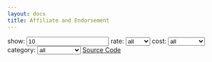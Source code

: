 ```yaml
---
layout: docs
title: Affiliate and Endorsement
---
```


<label for="show">show:</label>
<input type="number" id="show" name="show" value="10"/>
<label for="rate">rate:</label>
<select id="rate">
	<option value="all">all</option>
	<option value="cool">cool</option>
	<option value="warm">warm</option>
	<option value="hot">hot</option>
</select>
<label for="cost">cost:</label>
<select id="cost">
	<option value="all">all</option>
	<option value="free">free</option>
	<option value="cheap">cheap</option>
	<option value="affordable">affordable</option>
	<option value="expensive">expensive</option>
</select>
<label for="category">category:</label>
<select id="category">
	<option value="all">all</option>
	<option value="monetization">monetization</option>
</select>
<a href="https://codepen.io/0fajarpurnama0/pen/YzXpwJj">Source Code</a>
<div id="referrals">
 
</div>
<script>
	$('#show, #rate, #cost, #category').ready(function(){
		referrals();
	}).change(function(){
		referrals();
	});

	function referrals(){
		var print_count = 0;
		var show = $('#show').val();
		var rate = $('#rate').val();
		var cost = $('#cost').val();
		var category = $('#category').val();
		$('#referrals').html('');
		$.getJSON('https://0fajarpurnama0.github.io/affiliate-and-endorsement/data.json', function(data) {
			if(rate == 'all' && cost == 'all' && category == 'all'){
				for(i = 0; i < data.referral.length; i++){
					print_referral(data.referral[i].name, data.referral[i].link, data.referral[i].commission, data.referral[i].requirement, data.referral[i].moreinfo);
					print_count++;
					if(print_count == show){
					  break;
					}
				  }
				} else if(rate == 'all' && cost == 'all'){
				  for(i = 0; i < data.referral.length; i++){
					if(data.referral[i].category==category){
					  print_referral(data.referral[i].name, data.referral[i].link, data.referral[i].commission, data.referral[i].requirement, data.referral[i].moreinfo);
					  print_count++;
					  if(print_count == show){
						break;
					  }
					}
				  } 
				} else if(rate == 'all' && category == 'all'){
				  for(i = 0; i < data.referral.length; i++){
					if(data.referral[i].cost==cost){
					  print_referral(data.referral[i].name, data.referral[i].link, data.referral[i].commission, data.referral[i].requirement, data.referral[i].moreinfo);
					  print_count++;
					  if(print_count == show){
						break;
					  }
					}
				  } 
				} else if(cost == 'all' && category == 'all'){
				  for(i = 0; i < data.referral.length; i++){
					if(data.referral[i].rate==rate){
					  print_referral(data.referral[i].name, data.referral[i].link, data.referral[i].commission, data.referral[i].requirement, data.referral[i].moreinfo);
					  print_count++;
					  if(print_count == show){
						break;
					  }
					}
				  } 
				} else if(rate == 'all'){
				  for(i = 0; i < data.referral.length; i++){
					if(data.referral[i].cost==cost && data.referral[i].category==category){
					  print_referral(data.referral[i].name, data.referral[i].link, data.referral[i].commission, data.referral[i].requirement, data.referral[i].moreinfo);
					  print_count++;
					  if(print_count == show){
						break;
					  }
					}
				  } 
				} else if(cost == 'all'){
				  for(i = 0; i < data.referral.length; i++){
					if(data.referral[i].rate==rate && data.referral[i].category==category){
					  print_referral(data.referral[i].name, data.referral[i].link, data.referral[i].commission, data.referral[i].requirement, data.referral[i].moreinfo);
					  print_count++;
					  if(print_count == show){
						break;
					  }
					}
				  } 
				} else if(category == 'all'){
				  for(i = 0; i < data.referral.length; i++){
					if(data.referral[i].rate==rate && data.referral[i].cost==cost){
					  print_referral(data.referral[i].name, data.referral[i].link, data.referral[i].commission, data.referral[i].requirement, data.referral[i].moreinfo);
					  print_count++;
					  if(print_count == show){
						break;
					  }
					}
				  } 
				} else {
				  for(i = 0; i < data.referral.length; i++){
					if(data.referral[i].rate==rate && data.referral[i].cost==cost && data.referral[i].category==category){
					  print_referral(data.referral[i].name, data.referral[i].link, data.referral[i].commission, data.referral[i].requirement, data.referral[i].moreinfo);
					  print_count++;
					  if(print_count == show){
						break;
					  }
					}
				  } 
			}
		});
	}

	function print_referral(name, link, commission, requirement, moreinfo, show, i){
		$('#referrals').append(`
			<h3>`+name+`</h3>
			<ul>
				<li>Referral link:<a href="`+link+`">`+link+`</a></li>
				<li class="commission">Commission: `+commission+`</li>
				<li>Requirement: `+requirement+`</li>
				<li>More info: <a href="`+moreinfo+`">`+moreinfo+`</a></li>
			</ul>   
		`);
	}
</script>